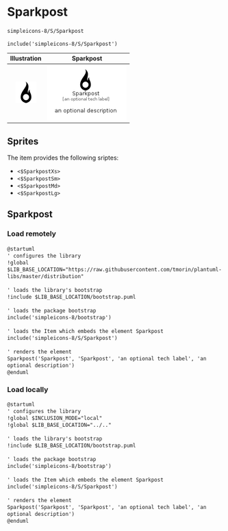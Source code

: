 # Sparkpost


```text
simpleicons-8/S/Sparkpost
```

```text
include('simpleicons-8/S/Sparkpost')
```



| Illustration | Sparkpost |
| :---: | :---: |
| ![illustration for Illustration](../../simpleicons-8/S/Sparkpost.png) | ![illustration for Sparkpost](../../simpleicons-8/S/Sparkpost.Local.png) |



## Sprites
The item provides the following sriptes:

- `<$SparkpostXs>`
- `<$SparkpostSm>`
- `<$SparkpostMd>`
- `<$SparkpostLg>`





## Sparkpost

### Load remotely
```plantuml
@startuml
' configures the library
!global $LIB_BASE_LOCATION="https://raw.githubusercontent.com/tmorin/plantuml-libs/master/distribution"

' loads the library's bootstrap
!include $LIB_BASE_LOCATION/bootstrap.puml

' loads the package bootstrap
include('simpleicons-8/bootstrap')

' loads the Item which embeds the element Sparkpost
include('simpleicons-8/S/Sparkpost')

' renders the element
Sparkpost('Sparkpost', 'Sparkpost', 'an optional tech label', 'an optional description')
@enduml
```

### Load locally
```plantuml
@startuml
' configures the library
!global $INCLUSION_MODE="local"
!global $LIB_BASE_LOCATION="../.."

' loads the library's bootstrap
!include $LIB_BASE_LOCATION/bootstrap.puml

' loads the package bootstrap
include('simpleicons-8/bootstrap')

' loads the Item which embeds the element Sparkpost
include('simpleicons-8/S/Sparkpost')

' renders the element
Sparkpost('Sparkpost', 'Sparkpost', 'an optional tech label', 'an optional description')
@enduml
```

